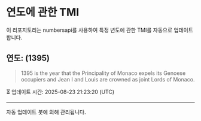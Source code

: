 
# 연도에 관한 TMI

이 리포지토리는 numbersapi를 사용하여 특정 년도에 관한 TMI를 자동으로 업데이트합니다.

## 연도: (1395)
> 1395 is the year that the Principality of Monaco expels its Genoese occupiers and Jean I and Louis are crowned as joint Lords of Monaco.

⏳ 업데이트 시간: 2025-08-23 21:23:20 (UTC)

---
자동 업데이트 봇에 의해 관리됩니다.
